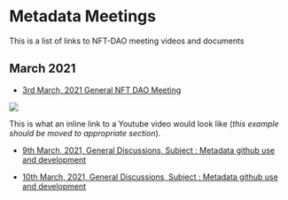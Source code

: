 # Metadata Meetings

This is a list of links to NFT-DAO meeting videos and documents

## March 2021

* [3rd March, 2021 General NFT DAO Meeting](https://www.youtube.com/watch?v=_u7mcBvEwbQ)

[![](http://img.youtube.com/vi/_u7mcBvEwbQ/0.jpg)](http://www.youtube.com/watch?v=_u7mcBvEwbQ "NFT DAO Meeting 3/3/21")

This is what an inline link to a Youtube video would look like (*this example should be moved to appropriate section*).


* [9th March, 2021, General Discussions, Subject : Metadata github use and development](2021-03-09-Metadata-github.md)

* [10th March, 2021, General Discussions, Subject : Metadata github use and development](2021-03-10-Metadata-github.md)
